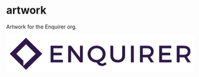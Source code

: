 # artwork

Artwork for the Enquirer org.

<p align="center">
  <a href="https://github.com/enquirer/enquirer">
    <img src="https://github.com/enquirer/artwork/blob/master/assets/enquirer-01-high-resolution-dark.png?raw=true">
  </a>
</p>